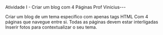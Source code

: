 Atividade I  - Criar um blog com 4 Páginas
Prof Vinicius---

Criar um blog  de um tema específico com apenas tags HTML
Com 4 páginas que navegue entre si. 
Todas as páginas devem estar interligadas
Inserir fotos para contextualizar o seu tema.
